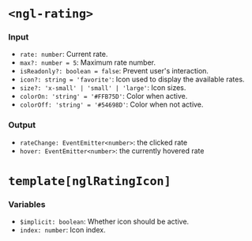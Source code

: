 # `<ngl-rating>`

### Input

  * `rate: number`: Current rate.
  * `max?: number = 5`: Maximum rate number.
  * `isReadonly?: boolean = false`: Prevent user's interaction.
  * `icon?: string = 'favorite'`: Icon used to display the available rates.
  * `size?: 'x-small' | 'small' | 'large'`: Icon sizes.
  * `colorOn: 'string' = '#FFB75D'`: Color when active.
  * `colorOff: 'string' = '#54698D'`: Color when not active.

### Output

  * `rateChange: EventEmitter<number>`: the clicked rate
  * `hover: EventEmitter<number>`: the currently hovered rate

# `template[nglRatingIcon]`

### Variables

  * `$implicit: boolean`: Whether icon should be active.
  * `index: number`: Icon index.
